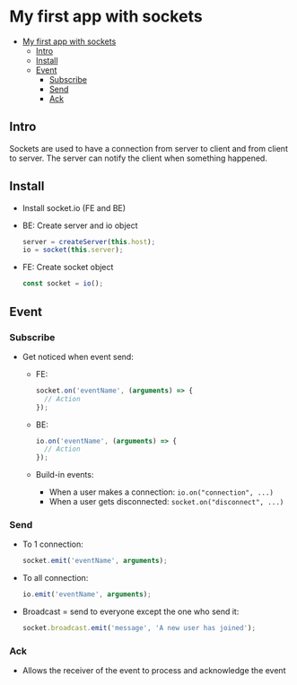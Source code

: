 # My first app with sockets

- [My first app with sockets](#my-first-app-with-sockets)
  - [Intro](#intro)
  - [Install](#install)
  - [Event](#event)
    - [Subscribe](#subscribe)
    - [Send](#send)
    - [Ack](#ack)

## Intro

Sockets are used to have a connection from server to client and from client to server. The server can notify the client when something happened.

## Install

- Install socket.io (FE and BE)
- BE: Create server and io object

  ```ts
  server = createServer(this.host);
  io = socket(this.server);
  ```

- FE: Create socket object
  ```ts
  const socket = io();
  ```

## Event

### Subscribe

- Get noticed when event send:

  - FE:
    ```ts
    socket.on('eventName', (arguments) => {
      // Action
    });
    ```
  - BE:

    ```ts
    io.on('eventName', (arguments) => {
      // Action
    });
    ```

  - Build-in events:
    - When a user makes a connection: `io.on("connection", ...)`
    - When a user gets disconnected: `socket.on("disconnect", ...)`

### Send

- To 1 connection:

  ```ts
  socket.emit('eventName', arguments);
  ```

- To all connection:

  ```ts
  io.emit('eventName', arguments);
  ```

- Broadcast = send to everyone except the one who send it:
  ```ts
  socket.broadcast.emit('message', 'A new user has joined');
  ```

### Ack

- Allows the receiver of the event to process and acknowledge the event
